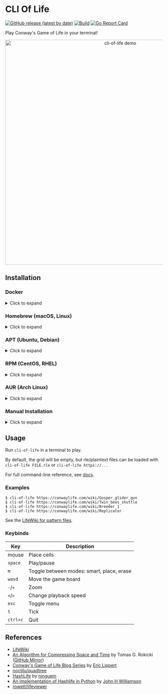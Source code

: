 # CLI Of Life
[![GitHub release (latest by date)](https://img.shields.io/github/v/release/gabe565/cli-of-life)](https://github.com/gabe565/cli-of-life/releases)
[![Build](https://github.com/gabe565/cli-of-life/actions/workflows/build.yaml/badge.svg)](https://github.com/gabe565/cli-of-life/actions/workflows/build.yaml)
[![Go Report Card](https://goreportcard.com/badge/github.com/gabe565/cli-of-life)](https://goreportcard.com/report/github.com/gabe565/cli-of-life)

Play Conway's Game of Life in your terminal!

<p align="center">
  <picture>
    <source media="(prefers-color-scheme: light)" srcset="https://github.com/user-attachments/assets/da285c94-da85-4adf-9a14-a0505236f50f">
    <img width="720" alt="cli-of-life demo" src="https://github.com/user-attachments/assets/37d3a656-a362-4f75-baf8-c37af75f8376">
  </picture>
</p>

## Installation

### Docker

<details>
  <summary>Click to expand</summary>

A Docker image is available at [ghcr.io/gabe565/cli-of-life](https://ghcr.io/gabe565/cli-of-life)

```shell
sudo docker run --rm -it ghcr.io/gabe565/cli-of-life
```
</details>

### Homebrew (macOS, Linux)

<details>
  <summary>Click to expand</summary>

Install cli-of-life from [gabe565/homebrew-tap](https://github.com/gabe565/homebrew-tap):
```shell
brew install gabe565/tap/cli-of-life
```
</details>

### APT (Ubuntu, Debian)

<details>
  <summary>Click to expand</summary>

1. If you don't have it already, install the `ca-certificates` package
   ```shell
   sudo apt install ca-certificates
   ```

2. Add gabe565 apt repository
   ```
   echo 'deb [trusted=yes] https://apt.gabe565.com /' | sudo tee /etc/apt/sources.list.d/gabe565.list
   ```

3. Update apt repositories
   ```shell
   sudo apt update
   ```

4. Install cli-of-life
   ```shell
   sudo apt install cli-of-life
   ```
</details>

### RPM (CentOS, RHEL)

<details>
  <summary>Click to expand</summary>

1. If you don't have it already, install the `ca-certificates` package
   ```shell
   sudo dnf install ca-certificates
   ```

2. Add gabe565 rpm repository to `/etc/yum.repos.d/gabe565.repo`
   ```ini
   [gabe565]
   name=gabe565
   baseurl=https://rpm.gabe565.com
   enabled=1
   gpgcheck=0
   ```

3. Install cli-of-life
   ```shell
   sudo dnf install cli-of-life
   ```
</details>

### AUR (Arch Linux)

<details>
  <summary>Click to expand</summary>

Install [cli-of-life-bin](https://aur.archlinux.org/packages/cli-of-life-bin) with your [AUR helper](https://wiki.archlinux.org/index.php/AUR_helpers) of choice.
</details>

### Manual Installation

<details>
  <summary>Click to expand</summary>

Download and run the [latest release binary](https://github.com/gabe565/cli-of-life/releases/latest) for your system and architecture.
</details>

## Usage
Run `cli-of-life` in a terminal to play.

By default, the grid will be empty, but rle/plaintext files can be loaded with `cli-of-life FILE.rle` or `cli-of-life https://...`

For full command-line reference, see [docs](docs/cli-of-life.md).

### Examples

```shell
$ cli-of-life https://conwaylife.com/wiki/Gosper_glider_gun
$ cli-of-life https://conwaylife.com/wiki/Twin_bees_shuttle
$ cli-of-life https://conwaylife.com/wiki/Breeder_1
$ cli-of-life https://conwaylife.com/wiki/Replicator
```

See the [LifeWiki for pattern files](https://conwaylife.com/wiki/Category:Patterns).

### Keybinds

| Key      | Description                               |
|----------|-------------------------------------------|
| mouse    | Place cells                               |
| `space`  | Play/pause                                |
| `m`      | Toggle between modes: smart, place, erase |
| `wasd`   | Move the game board                       |
| `-`/`+`  | Zoom                                      |
| `<`/`>`  | Change playback speed                     |
| `esc`    | Toggle menu                               |
| `t`      | Tick                                      |
| `ctrl+c` | Quit                                      |

## References
- [LifeWiki](https://conwaylife.com/wiki/Main_Page)
- [An Algorithm for Compressing Space and Time](https://www.drdobbs.com/jvm/an-algorithm-for-compressing-space-and-t/184406478) by Tomas G. Rokicki ([GitHub Mirror](https://github.com/mafm/HashLife))
- [Conway's Game of Life Blog Series](https://ericlippert.com/category/conwayslife/) by [Eric Lippert](https://github.com/ericlippert)
- [noctilu/quadtree](https://github.com/noctilu/quadtree)
- [HashLife](https://www.dev-mind.blog/hashlife/) by [ninguem](https://github.com/ngmsoftware)
- [An implementation of Hashlife in Python](https://johnhw.github.io/hashlife/index.md.html) by [John H Williamson](https://github.com/johnhw)
- [rowett/lifeviewer](https://github.com/rowett/lifeviewer)
